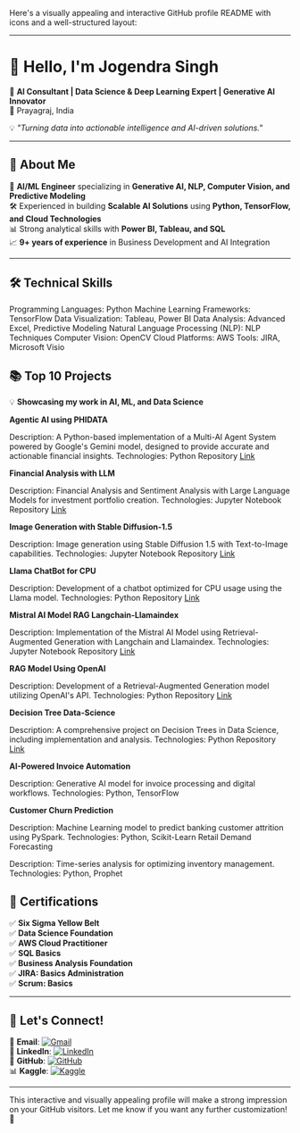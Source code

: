 Here's a visually appealing and interactive GitHub profile README with icons and a well-structured layout:

---

# 👋 Hello, I'm **Jogendra Singh**  

🚀 **AI Consultant | Data Science & Deep Learning Expert | Generative AI Innovator**  
📍 Prayagraj, India  

💡 *"Turning data into actionable intelligence and AI-driven solutions."*

---

## 📌 About Me

🎯 **AI/ML Engineer** specializing in **Generative AI, NLP, Computer Vision, and Predictive Modeling**  
🛠️ Experienced in building **Scalable AI Solutions** using **Python, TensorFlow, and Cloud Technologies**  
📊 Strong analytical skills with **Power BI, Tableau, and SQL**  
📈 **9+ years of experience** in Business Development and AI Integration  

---

## 🛠️ Technical Skills

Programming Languages: Python
Machine Learning Frameworks: TensorFlow
Data Visualization: Tableau, Power BI
Data Analysis: Advanced Excel, Predictive Modeling
Natural Language Processing (NLP): NLP Techniques
Computer Vision: OpenCV
Cloud Platforms: AWS
Tools: JIRA, Microsoft Visio  


## 📚 Top 10 Projects  

💡 **Showcasing my work in AI, ML, and Data Science**  

**Agentic AI using PHIDATA**

Description: A Python-based implementation of a Multi-AI Agent System powered by Google's Gemini model, designed to provide accurate and actionable financial insights.
Technologies: Python
Repository [Link](https://github.com/JogendraSingh1879/Agentic-AI--PHIDATA)

**Financial Analysis with LLM**

Description: Financial Analysis and Sentiment Analysis with Large Language Models for investment portfolio creation.
Technologies: Jupyter Notebook
Repository [Link](https://github.com/JogendraSingh1879/Financial-Analysis-with-LLM)

**Image Generation with Stable Diffusion-1.5**

Description: Image generation using Stable Diffusion 1.5 with Text-to-Image capabilities.
Technologies: Jupyter Notebook
Repository [Link](https://github.com/JogendraSingh1879/Image-Generation-with-Stable-Diffusion-1.5)

**Llama ChatBot for CPU**

Description: Development of a chatbot optimized for CPU usage using the Llama model.
Technologies: Python
Repository [Link](https://github.com/JogendraSingh1879/Llama-ChatBot-for-CPU)

**Mistral AI Model RAG Langchain-Llamaindex**

Description: Implementation of the Mistral AI Model using Retrieval-Augmented Generation with Langchain and Llamaindex.
Technologies: Jupyter Notebook
Repository [Link](https://github.com/JogendraSingh1879/Mistral-AI-Model--RAG-Langchain-Llamaindex)

**RAG Model Using OpenAI**

Description: Development of a Retrieval-Augmented Generation model utilizing OpenAI's API.
Technologies: Python
Repository [Link](https://github.com/JogendraSingh1879/RAG-Model-Using-OpenAI)

**Decision Tree Data-Science**

Description: A comprehensive project on Decision Trees in Data Science, including implementation and analysis.
Technologies: Python
Repository [Link](https://github.com/JogendraSingh1879/Decision-Tree--Data-Science)

**AI-Powered Invoice Automation**

Description: Generative AI model for invoice processing and digital workflows.
Technologies: Python, TensorFlow

**Customer Churn Prediction**

Description: Machine Learning model to predict banking customer attrition using PySpark.
Technologies: Python, Scikit-Learn
Retail Demand Forecasting

Description: Time-series analysis for optimizing inventory management.
Technologies: Python, Prophet


## 📜 Certifications  

✅ **Six Sigma Yellow Belt**  
✅ **Data Science Foundation**  
✅ **AWS Cloud Practitioner**  
✅ **SQL Basics**  
✅ **Business Analysis Foundation**  
✅ **JIRA: Basics Administration**  
✅ **Scrum: Basics**  

---

## 🔗 Let's Connect!  

📧 **Email**: [![Gmail](https://img.shields.io/badge/-Gmail-D14836?style=flat-square&logo=gmail&logoColor=white)](mailto:digitaljogendra10x@gmail.com)  
💼 **LinkedIn**: [![LinkedIn](https://img.shields.io/badge/-LinkedIn-0077B5?style=flat-square&logo=linkedin&logoColor=white)](https://www.linkedin.com/in/jogendrasingh1991)  
💾 **GitHub**: [![GitHub](https://img.shields.io/badge/-GitHub-181717?style=flat-square&logo=github&logoColor=white)](https://github.com/JogendraSingh1879)  
📊 **Kaggle**: [![Kaggle](https://img.shields.io/badge/-Kaggle-20BEFF?style=flat-square&logo=kaggle&logoColor=white)](https://www.kaggle.com/jogendrasingh1879)  

---

This interactive and visually appealing profile will make a strong impression on your GitHub visitors. Let me know if you want any further customization! 🚀
